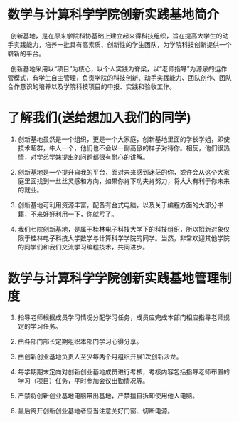 # 数学与计算科学学院创新实践基地简介

&ensp;创新基地，是在原来学院科协基础上建立起来得科技组织，旨在提高大学生的动手实践能力，培养一批具有高素质、创新性的学生团队，为学院科技创新提供一个崭新的平台。

&ensp;创新基地采用以“项目”为核心，以个人实践为脊梁，以“老师指导”为源泉的运作管模式，有学生自主管理，负责学院的科技创新、动手实践能力、团队创作、团队合作意识的培养以及学院科技项目的申报、实践和验收工作。

# 了解我们(送给想加入我们的同学)

1. 创新基地虽然是一个组织，更是一个大家庭，创新基地里面的学长学姐，即使技术超群，牛人一个，他们也不会以一副高傲的样子对待你。相反，他们很热情，对学弟学妹提出的问题都很有耐心的讲解。

2. 创新基地是一个提升自我的平台，面对未来感到迷茫的你，或许会从这个大家庭里面找到一丝丝灵感和方向，如果你肯下功夫肯努力，将大大有利于你未来的就业。

3. 创新基地可利用资源丰富，配备有台式电脑，以及关于编程方面的大部分书籍，不来好好利用一下，你就亏了。

4. 我们七院创新基地，是属于桂林电子科技大学下的科技组织，所以招新对象仅限于桂林电子科技大学数学与计算科学学院的同学。当然，非常欢迎其他学院的同学们和我们交流学习编程技术，共同进步。

# 数学与计算科学学院创新实践基地管理制度

1. 指导老师根据成员学习情况分配学习任务，成员应完成本部门相应指导老师规定的学习任务。

2. 由各部门部长定期组织本部门学习心得分享。

3. 由创新创业基地负责人至少每两个月组织开展1次创新沙龙。

4. 每学期期末定向对创新创业基地成员进行考核，考核内容包括指导老师布置的学习（项目）任务，平时参加会议出勤情况等。

5. 严禁将创新创业基地电脑带出基地，严禁擅自拆卸使用他人电脑。

6. 最后离开创新创业基地者应当注意关好门窗、切断电源。
